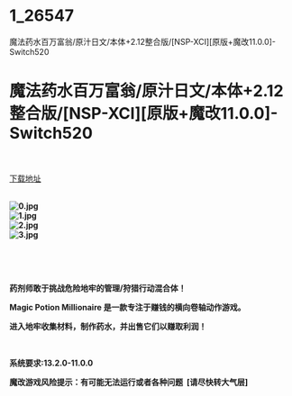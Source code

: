 # 1_26547
魔法药水百万富翁/原汁日文/本体+2.12整合版/[NSP-XCI][原版+魔改11.0.0]-Switch520
# 魔法药水百万富翁/原汁日文/本体+2.12整合版/[NSP-XCI][原版+魔改11.0.0]-Switch520
 <br/></br>
[下载地址](https://www.switch520.cc/article/26547 "下载地址")
<br/></br>

<p><strong><img title="0.jpg" src="https://www.switch520.cc/muke_img/2022_01_23_0bae5ecaee342.jpg" alt="0.jpg"></strong><br>
<strong><img title="1.jpg" src="https://www.switch520.cc/muke_img/2022_01_23_9a0046f9ec1a7.jpg" alt="1.jpg"></strong><br>
<strong><img title="2.jpg" src="https://www.switch520.cc/muke_img/2022_01_23_a99be5df043c4.jpg" alt="2.jpg"></strong><br>
<strong><img title="3.jpg" src="https://www.switch520.cc/muke_img/2022_01_23_49f036265f218.jpg" alt="3.jpg"></strong></p>
<p>&nbsp;</p>
<p>&nbsp;</p>
<p><strong>药剂师敢于挑战危险地牢的管理/狩猎行动混合体！</strong></p>
<p><strong>Magic Potion Millionaire 是一款专注于赚钱的横向卷轴动作游戏。</strong></p>
<p><strong>进入地牢收集材料，制作药水，并出售它们以赚取利润！</strong></p>
<p>&nbsp;</p>
<p><strong>系统要求:13.2.0-11.0.0</strong></p>
<p><strong>魔改游戏风险提示：有可能无法运行或者各种问题 &nbsp;[请尽快转大气层]</strong></p>



